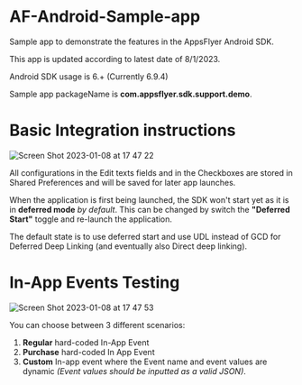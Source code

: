 # AF-Android-Sample-app
Sample app to demonstrate the features in the AppsFlyer Android SDK.

This app is updated according to latest date of 8/1/2023.

Android SDK usage is 6.+ (Currently 6.9.4)

Sample app packageName is **com.appsflyer.sdk.support.demo**.


# Basic Integration instructions


![Screen Shot 2023-01-08 at 17 47 22](https://user-images.githubusercontent.com/87754256/211205971-7aed33ba-9663-4b93-afb8-06870564d8bd.png)

All configurations in the Edit texts fields and in the Checkboxes are stored in Shared Preferences and will be saved for later app launches.

When the application is first being launched, the SDK won't start yet as it is in **deferred mode** *by default*.
This can be changed by switch the **"Deferred Start"** toggle and re-launch the application.

The default state is to use deferred start and use UDL instead of GCD for Deferred Deep Linking (and eventually also Direct deep linking).


# In-App Events Testing

![Screen Shot 2023-01-08 at 17 47 53](https://user-images.githubusercontent.com/87754256/211205960-fcb40b52-c27b-4234-a5d5-cad1e3fcca00.png)

You can choose between 3 different scenarios:
1. **Regular** hard-coded In-App Event
2. **Purchase** hard-coded In App Event
3. **Custom** In-app event where the Event name and event values are dynamic *(Event values should be inputted as a valid JSON)*.
